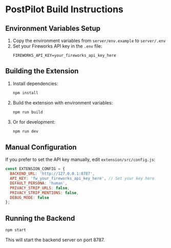 # PostPilot Build Instructions

## Environment Variables Setup

1. Copy the environment variables from `server/env.example` to `server/.env`
2. Set your Fireworks API key in the `.env` file:
   ```
   FIREWORKS_API_KEY=your_fireworks_api_key_here
   ```

## Building the Extension

1. Install dependencies:
   ```bash
   npm install
   ```

2. Build the extension with environment variables:
   ```bash
   npm run build
   ```

3. Or for development:
   ```bash
   npm run dev
   ```

## Manual Configuration

If you prefer to set the API key manually, edit `extension/src/config.js`:

```javascript
const EXTENSION_CONFIG = {
  BACKEND_URL: 'http://127.0.0.1:8787',
  API_KEY: 'fw_your_fireworks_api_key_here', // Set your key here
  DEFAULT_PERSONA: 'human',
  PRIVACY_STRIP_URLS: false,
  PRIVACY_STRIP_MENTIONS: false,
  DEBUG_MODE: false
};
```

## Running the Backend

```bash
npm start
```

This will start the backend server on port 8787.
